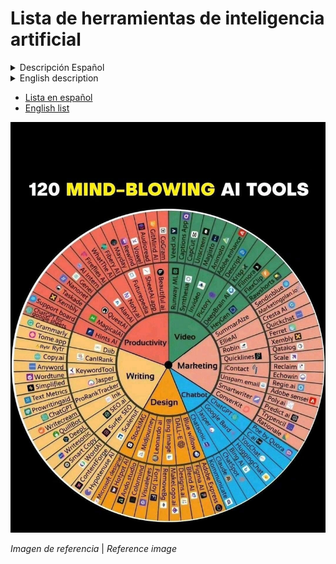 # Lista de herramientas de inteligencia artificial

<details>
<summary>Descripción Español</summary>
    Este repositorio contiene una lista curada de herramientas de inteligencia artificial (IA) y diseño, con el objetivo de proporcionar recursos accesibles para personas con diversos niveles de conocimiento técnico. La lista incluye herramientas útiles para el diseño gráfico, marketing, desarrollo de IA, y más.
</details>

<details>
<summary>English description</summary>

This repository features a curated list of artificial intelligence (AI) and design tools, aiming to provide accessible resources for individuals with varying levels of technical knowledge. The list encompasses useful tools for graphic design, marketing, AI development, and more.

</details>

- [Lista en español](https://github.com/AdrianaMillares/List-of-AIs/blob/main/Espa%C3%B1ol.MD)
- [English list](https://github.com/AdrianaMillares/List-of-AIs/blob/main/English.MD)

![image](AI's_Image.jpg)

*Imagen de referencia* | *Reference image*

